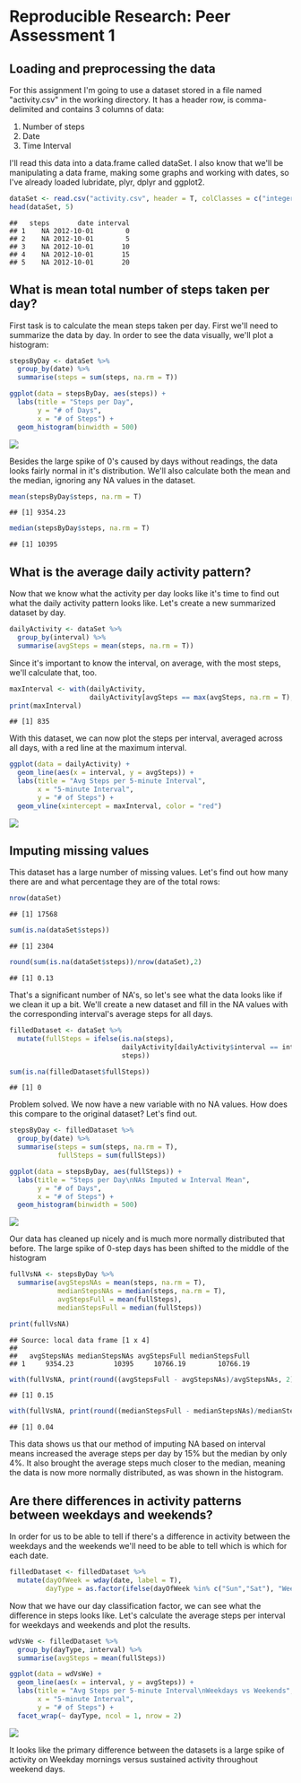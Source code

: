 # Reproducible Research: Peer Assessment 1


## Loading and preprocessing the data  

For this assignment I'm going to use a dataset stored in a file named "activity.csv" in the working directory. It has a header row, is comma-delimited and contains 3 columns of data:  
  
1. Number of steps  
2. Date  
3. Time Interval  
  
I'll read this data into a data.frame called dataSet. I also know that we'll be manipulating a data frame, making some graphs and working with dates, so I've already loaded lubridate, plyr, dplyr and ggplot2.


```r
dataSet <- read.csv("activity.csv", header = T, colClasses = c("integer","Date","integer"))
head(dataSet, 5)
```

```
##   steps       date interval
## 1    NA 2012-10-01        0
## 2    NA 2012-10-01        5
## 3    NA 2012-10-01       10
## 4    NA 2012-10-01       15
## 5    NA 2012-10-01       20
```

## What is mean total number of steps taken per day?  
  
First task is to calculate the mean steps taken per day. First we'll need to summarize the data by day. In order to see the data visually, we'll plot a histogram: 
  

```r
stepsByDay <- dataSet %>%
  group_by(date) %>%
  summarise(steps = sum(steps, na.rm = T))

ggplot(data = stepsByDay, aes(steps)) +
  labs(title = "Steps per Day",
       y = "# of Days",
       x = "# of Steps") +
  geom_histogram(binwidth = 500)
```

![](PA1_template_files/figure-html/steps_by_day-1.png) 

Besides the large spike of 0's caused by days without readings, the data looks fairly normal in it's distribution. We'll also calculate both the mean and the median, ignoring any NA values in the dataset. 
  

```r
mean(stepsByDay$steps, na.rm = T)
```

```
## [1] 9354.23
```

```r
median(stepsByDay$steps, na.rm = T)
```

```
## [1] 10395
```


## What is the average daily activity pattern?
  
Now that we know what the activity per day looks like it's time to find out what the daily activity pattern looks like. Let's create a new summarized dataset by day.


```r
dailyActivity <- dataSet %>%
  group_by(interval) %>%
  summarise(avgSteps = mean(steps, na.rm = T))
```

Since it's important to know the interval, on average, with the most steps, we'll calculate that, too.


```r
maxInterval <- with(dailyActivity, 
                    dailyActivity[avgSteps == max(avgSteps, na.rm = T), ]$interval)
print(maxInterval)
```

```
## [1] 835
```

With this dataset, we can now plot the steps per interval, averaged across all days, with a red line at the maximum interval.


```r
ggplot(data = dailyActivity) +
  geom_line(aes(x = interval, y = avgSteps)) +
  labs(title = "Avg Steps per 5-minute Interval",
       x = "5-minute Interval",
       y = "# of Steps") +
  geom_vline(xintercept = maxInterval, color = "red")
```

![](PA1_template_files/figure-html/plot_interval-1.png) 

## Imputing missing values  
  
This dataset has a large number of missing values. Let's find out how many there are and what percentage they are of the total rows:  


```r
nrow(dataSet)
```

```
## [1] 17568
```

```r
sum(is.na(dataSet$steps))
```

```
## [1] 2304
```

```r
round(sum(is.na(dataSet$steps))/nrow(dataSet),2)
```

```
## [1] 0.13
```
  
That's a significant number of NA's, so let's see what the data looks like if we clean it up a bit. We'll create a new dataset and fill in the NA values with the corresponding interval's average steps for all days. 
  

```r
filledDataset <- dataSet %>%
  mutate(fullSteps = ifelse(is.na(steps),
                            dailyActivity[dailyActivity$interval == interval]$avgSteps,
                            steps))

sum(is.na(filledDataset$fullSteps))
```

```
## [1] 0
```
  
Problem solved. We now have a new variable with no NA values. How does this compare to the original dataset? Let's find out.


```r
stepsByDay <- filledDataset %>%
  group_by(date) %>%
  summarise(steps = sum(steps, na.rm = T),
            fullSteps = sum(fullSteps))

ggplot(data = stepsByDay, aes(fullSteps)) +
  labs(title = "Steps per Day\nNAs Imputed w Interval Mean",
       y = "# of Days",
       x = "# of Steps") +
  geom_histogram(binwidth = 500)
```

![](PA1_template_files/figure-html/fill_vs_na-1.png) 

Our data has cleaned up nicely and is much more normally distributed that before. The large spike of 0-step days has been shifted to the middle of the histogram


```r
fullVsNA <- stepsByDay %>%
  summarise(avgStepsNAs = mean(steps, na.rm = T),
            medianStepsNAs = median(steps, na.rm = T),
            avgStepsFull = mean(fullSteps),
            medianStepsFull = median(fullSteps))

print(fullVsNA)
```

```
## Source: local data frame [1 x 4]
## 
##   avgStepsNAs medianStepsNAs avgStepsFull medianStepsFull
## 1     9354.23          10395     10766.19        10766.19
```

```r
with(fullVsNA, print(round((avgStepsFull - avgStepsNAs)/avgStepsNAs, 2)))
```

```
## [1] 0.15
```

```r
with(fullVsNA, print(round((medianStepsFull - medianStepsNAs)/medianStepsNAs, 2)))
```

```
## [1] 0.04
```
  
This data shows us that our method of imputing NA based on interval means increased the average steps per day by 15% but the median by only 4%. It also brought the average steps much closer to the median, meaning the data is now more normally distributed, as was shown in the histogram.


## Are there differences in activity patterns between weekdays and weekends?

In order for us to be able to tell if there's a difference in activity between the weekdays and the weekends we'll need to be able to tell which is which for each date.


```r
filledDataset <- filledDataset %>%
  mutate(dayOfWeek = wday(date, label = T),
         dayType = as.factor(ifelse(dayOfWeek %in% c("Sun","Sat"), "Weekend", "Weekday")))
```

Now that we have our day classification factor, we can see what the difference in steps looks like. Let's calculate the average steps per interval for weekdays and weekends and plot the results.


```r
wdVsWe <- filledDataset %>%
  group_by(dayType, interval) %>%
  summarise(avgSteps = mean(fullSteps))

ggplot(data = wdVsWe) +
  geom_line(aes(x = interval, y = avgSteps)) +
  labs(title = "Avg Steps per 5-minute Interval\nWeekdays vs Weekends",
       x = "5-minute Interval",
       y = "# of Steps") +
  facet_wrap(~ dayType, ncol = 1, nrow = 2)
```

![](PA1_template_files/figure-html/plot_wd_vs_we-1.png) 

It looks like the primary difference between the datasets is a large spike of activity on Weekday mornings versus sustained activity throughout weekend days.
